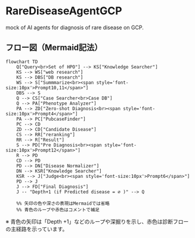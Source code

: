 # RareDiseaseAgentGCP
mock of AI agents for diagnosis of rare disease on GCP.

## フロー図（Mermaid記法）

```mermaid
flowchart TD
    Q["Query<br>Set of HPO"] --> KS["Knowledge Searcher"]
    KS --> WS["web research"]
    KS --> DBS["DB research"]
    WS --> S["Summmarize<br><span style='font-size:10px'>Prompt10,11</span>"]
    DBS --> S
    Q --> CS["Case Searcher<br>Case DB"]
    Q --> PA["Phenotype Analyzer"]
    PA --> ZD["Zero-shot Diagnosis<br><span style='font-size:10px'>Prompt4</span>"]
    PA --> PC["PubcaseFinder"]
    PC --> CD
    ZD --> CD["Candidate Disease"]
    CS --> RR["reranking"]
    RR --> R["Result"]
    S --> PD["Pre Diagnosis<br><span style='font-size:10px'>Prompt12</span>"]
    R --> PD
    CD --> PD
    PD --> DN["Disease Normalizer"]
    DN --> KSR["Knowledge Searcher"]
    KSR --> J["Judge<br><span style='font-size:10px'>Prompt6</span>"]
    PD --> J
    J --> FD["Final Diagnosis"]
    J -- "Depth+1 (if Predicted disease = ∅ )" --> Q
    
    %% 矢印の色や深さの表現はMermaidでは省略
    %% 青色のループや赤色はコメントで補足
```

※ 青色の矢印は「Depth +1」などのループや深掘りを示し、赤色は診断フローの主経路を示っています。
